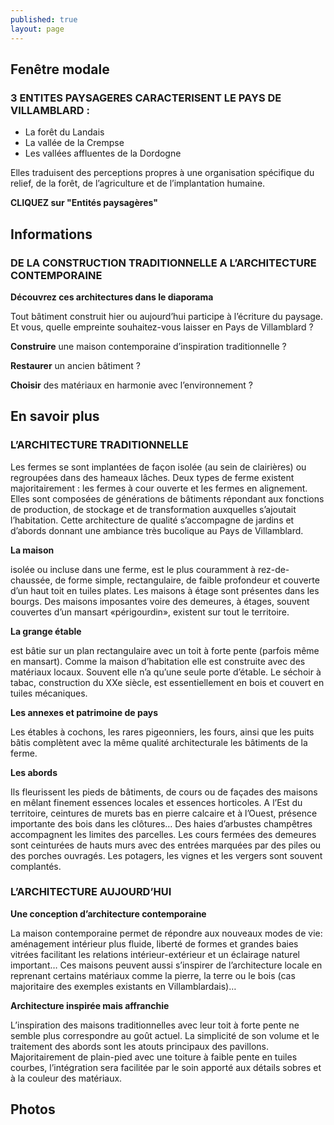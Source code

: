 ```yaml
---
published: true
layout: page
---
```




## Fenêtre modale

### 3 ENTITES PAYSAGERES CARACTERISENT LE PAYS DE VILLAMBLARD :

- La forêt du Landais
- La vallée de la Crempse
- Les vallées affluentes de la Dordogne

Elles traduisent des perceptions propres à une organisation spécifique du relief, de la forêt, de l’agriculture et de l’implantation humaine.

**CLIQUEZ sur "Entités paysagères"**

## Informations

### DE LA CONSTRUCTION TRADITIONNELLE A L’ARCHITECTURE CONTEMPORAINE

**Découvrez ces architectures dans le diaporama**

Tout bâtiment construit hier ou aujourd’hui participe à l’écriture du paysage. Et vous, quelle empreinte souhaitez-vous laisser en Pays de Villamblard ?

**Construire** une maison contemporaine d’inspiration traditionnelle ?

**Restaurer** un ancien bâtiment ?

**Choisir** des matériaux en harmonie avec l’environnement ?

## En savoir plus

### L’ARCHITECTURE TRADITIONNELLE

Les fermes se sont implantées de façon isolée (au sein de clairières) ou regroupées dans des hameaux lâches. Deux types de ferme existent majoritairement : les fermes à cour ouverte et les fermes en alignement. Elles sont composées de générations de bâtiments répondant aux fonctions de production, de stockage et de transformation auxquelles s’ajoutait l’habitation. Cette architecture de qualité s’accompagne de jardins et d’abords donnant une ambiance très bucolique au Pays de Villamblard.


**La maison**

isolée ou incluse dans une ferme, est le plus couramment à rez-de-chaussée, de forme simple, rectangulaire, de faible profondeur et couverte d’un haut toit en tuiles plates.
Les maisons à étage sont présentes dans les bourgs. Des maisons imposantes voire des demeures, à étages, souvent couvertes d’un mansart «périgourdin», existent sur tout le territoire.

**La grange étable**

est bâtie sur un plan rectangulaire avec un toit à forte pente (parfois même en mansart). Comme la maison d’habitation elle est construite avec des matériaux locaux. Souvent elle n’a qu’une seule porte d’étable.
Le séchoir à tabac, construction du XXe siècle, est essentiellement en bois et couvert en tuiles mécaniques.
 
**Les annexes et patrimoine de pays**

Les étables à cochons, les rares pigeonniers, les fours, ainsi que les puits bâtis complètent avec la même qualité architecturale les bâtiments de la ferme.
 
**Les abords**

Ils fleurissent les pieds de bâtiments, de cours ou de façades des maisons en mêlant finement essences locales et essences horticoles. A l’Est du territoire, ceintures de murets bas en pierre calcaire et à l’Ouest, présence importante des bois dans les clôtures… Des haies d’arbustes champêtres accompagnent les limites des parcelles.
Les cours fermées des demeures sont ceinturées de hauts murs avec des entrées marquées par des piles ou des porches ouvragés.
Les potagers, les vignes et les vergers sont souvent complantés.

### L’ARCHITECTURE AUJOURD’HUI

**Une conception d’architecture contemporaine**

La maison contemporaine permet de répondre aux nouveaux modes de vie: aménagement intérieur plus fluide, liberté de formes et grandes baies vitrées facilitant les relations intérieur-extérieur et un éclairage naturel important… 
Ces maisons peuvent aussi s’inspirer de l’architecture locale en reprenant certains matériaux comme la pierre, la terre ou le bois (cas majoritaire des exemples existants en Villamblardais)…

**Architecture inspirée mais affranchie**

L’inspiration des maisons traditionnelles avec leur toit à forte pente ne semble plus correspondre au goût actuel. La simplicité de son volume et le traitement des abords sont les atouts principaux des pavillons. Majoritairement de plain-pied avec une toiture à faible pente en tuiles courbes, l’intégration sera facilitée par le soin apporté aux détails sobres et à la couleur des matériaux.

## Photos
